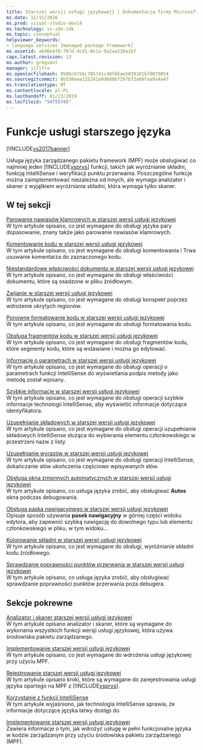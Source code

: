 ```yaml
---
title: Starszej wersji usługi językowej1 | Dokumentacja firmy Microsoft
ms.date: 11/15/2016
ms.prod: visual-studio-dev14
ms.technology: vs-ide-sdk
ms.topic: conceptual
helpviewer_keywords:
- language services [managed package framework]
ms.assetid: a646e4f0-767d-4cd1-8e1a-9a2aa210a1b7
caps.latest.revision: 13
ms.author: gregvanl
manager: jillfra
ms.openlocfilehash: 9506c6756c785741c40f86ae5839101bf0079854
ms.sourcegitcommit: 8b538eea125241e9d6d8b7297b72a66faa9a4a47
ms.translationtype: MT
ms.contentlocale: pl-PL
ms.lasthandoff: 01/23/2019
ms.locfileid: "54755745"
---
```

# <a name="legacy-language-service-features"></a>Funkcje usługi starszego języka
[!INCLUDE[vs2017banner](../../includes/vs2017banner.md)]

Usługa języka zarządzanego pakietu framework (MPF) może obsługiwać co najmniej jeden [!INCLUDE[vsprvs](../../includes/vsprvs-md.md)] funkcji, takich jak wyróżnianie składni, funkcję IntelliSense i weryfikacji punktu przerwania. Poszczególne funkcje można zaimplementować niezależna od innych, ale wymaga analizator i skaner z wyjątkiem wyróżniania składni, która wymaga tylko skaner.  
  
## <a name="in-this-section"></a>W tej sekcji  
 [Parowanie nawiasów klamrowych w starszej wersji usługi językowej](../../extensibility/internals/brace-matching-in-a-legacy-language-service.md)  
 W tym artykule opisano, co jest wymagane do obsługi języka pary dopasowanie, znany także jako parowanie nawiasów klamrowych.  
  
 [Komentowanie kodu w starszej wersji usługi językowej](../../extensibility/internals/commenting-code-in-a-legacy-language-service.md)  
 W tym artykule opisano, co jest wymagane do obsługi komentowania i Trwa usuwanie komentarza do zaznaczonego kodu.  
  
 [Niestandardowe właściwości dokumentu w starszej wersji usługi językowej](../../extensibility/internals/custom-document-properties-in-a-legacy-language-service.md)  
 W tym artykule opisano, co jest wymagane do obsługi właściwości dokumentu, które są osadzone w pliku źródłowym.  
  
 [Zwijanie w starszej wersji usługi językowej](../../extensibility/internals/outlining-in-a-legacy-language-service.md)  
 W tym artykule opisano, co jest wymagane do obsługi konspekt poprzez wdrożenie ukrytych regionów.  
  
 [Ponowne formatowanie kodu w starszej wersji usługi językowej](../../extensibility/internals/reformatting-code-in-a-legacy-language-service.md)  
 W tym artykule opisano, co jest wymagane do obsługi formatowania kodu.  
  
 [Obsługa fragmentów kodu w starszej wersji usługi językowej](../../extensibility/internals/support-for-code-snippets-in-a-legacy-language-service.md)  
 W tym artykule opisano, co jest wymagane do obsługi fragmentów kodu, które segmenty kodu, które są wstawiane i można go edytować.  
  
 [Informacje o parametrach w starszej wersji usługi językowej](../../extensibility/internals/parameter-info-in-a-legacy-language-service2.md)  
 W tym artykule opisano, co jest wymagane do obsługi operacji o parametrach funkcji IntelliSense do wyświetlania podpis metody jako metodę został wpisany.  
  
 [Szybkie informacje w starszej wersji usługi językowej](../../extensibility/internals/quick-info-in-a-legacy-language-service.md)  
 W tym artykule opisano, co jest wymagane do obsługi operacji szybkie informacje technologii IntelliSense, aby wyświetlić informacje dotyczące identyfikatora.  
  
 [Uzupełnianie składowych w starszej wersji usługi językowej](../../extensibility/internals/member-completion-in-a-legacy-language-service.md)  
 W tym artykule opisano, co jest wymagane do obsługi operacji uzupełnianie składowych IntelliSense służąca do wybierania elementu członkowskiego w przestrzeni nazw z listy.  
  
 [Uzupełnianie wyrazów w starszej wersji usługi językowej](../../extensibility/internals/word-completion-in-a-legacy-language-service.md)  
 W tym artykule opisano, co jest wymagane do obsługi operacji IntelliSense, dokańczanie słów ukończenia częściowo wpisywanych słów.  
  
 [Obsługa okna zmiennych automatycznych w starszej wersji usługi językowej](../../extensibility/internals/support-for-the-autos-window-in-a-legacy-language-service.md)  
 W tym artykule opisano, co usługa języka zrobić, aby obsługiwać **Autos** okna podczas debugowania.  
  
 [Obsługa paska nawigacyjnego w starszej wersji usługi językowej](../../extensibility/internals/support-for-the-navigation-bar-in-a-legacy-language-service.md)  
 Opisuje sposób używania **pasek nawigacyjny** w górnej części widoku edytora, aby zapewnić szybką nawigację do dowolnego typu lub elementu członkowskiego w pliku, w tym widoku...  
  
 [Kolorowanie składni w starszej wersji usługi językowej](../../extensibility/internals/syntax-colorizing-in-a-legacy-language-service.md)  
 W tym artykule opisano, co jest wymagane do obsługi, wyróżnianie składni kodu źródłowego.  
  
 [Sprawdzanie poprawności punktów przerwania w starszej wersji usługi językowej](../../extensibility/internals/validating-breakpoints-in-a-legacy-language-service.md)  
 W tym artykule opisano, co usługa języka zrobić, aby obsługiwać sprawdzanie poprawności punktów przerwania poza debugera.  
  
## <a name="related-sections"></a>Sekcje pokrewne  
 [Analizator i skaner starszej wersji usługi językowej](../../extensibility/internals/legacy-language-service-parser-and-scanner.md)  
 W tym artykule opisano analizator i skaner, które są wymagane do wykonania wszystkich funkcji wersji usługi językowej, która używa środowiska pakietu zarządzanego.  
  
 [Implementowanie starszej wersji usługi językowej](../../extensibility/internals/implementing-a-legacy-language-service2.md)  
 W tym artykule opisano, co jest wymagane do wdrożenia usługi językowej przy użyciu MPF.  
  
 [Rejestrowanie starszej wersji usługi językowej](../../extensibility/internals/registering-a-legacy-language-service1.md)  
 W tym artykule opisano kroki, które są wymagane do zarejestrowania usługi języka opartego na MPF z [!INCLUDE[vsprvs](../../includes/vsprvs-md.md)].  
  
 [Korzystanie z funkcji IntelliSense](../../ide/using-intellisense.md)  
 W tym artykule wyjaśniono, jak technologia IntelliSense sprawia, że informacje dotyczące języka łatwy dostęp do.  
  
 [Implementowanie starszej wersji usługi językowej](../../extensibility/internals/implementing-a-legacy-language-service1.md)  
 Zawiera informacje o tym, jak wdrożyć usługę w pełni funkcjonalne języka w kodzie zarządzanym przy użyciu środowiska pakietu zarządzanego (MPF).

